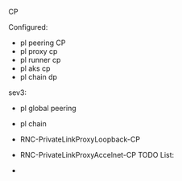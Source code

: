 CP

Configured:
- pl peering CP
- pl proxy cp
- pl runner cp
- pl aks cp
- pl chain dp

sev3: 
- pl global peering 
- pl chain
- RNC-PrivateLinkProxyLoopback-CP
- RNC-PrivateLinkProxyAccelnet-CP
TODO List:

- 